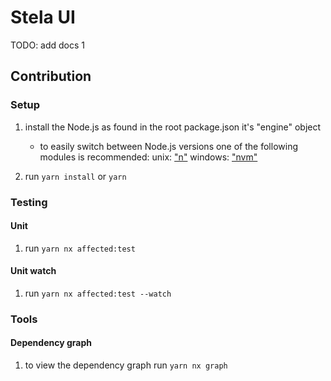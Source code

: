 # Stela UI

TODO: add docs 1

## Contribution

### Setup

1. install the Node.js as found in the root package.json it's "engine" object

   - to easily switch between Node.js versions one of the following modules is recommended:
     unix: ["n"](https://github.com/tj/n)
     windows: ["nvm"](https://github.com/nvm-sh/nvm/)

1. run `yarn install` or `yarn`

### Testing

#### Unit

1.  run `yarn nx affected:test`

#### Unit watch

1.  run `yarn nx affected:test --watch`

### Tools

#### Dependency graph

1. to view the dependency graph run `yarn nx graph`
